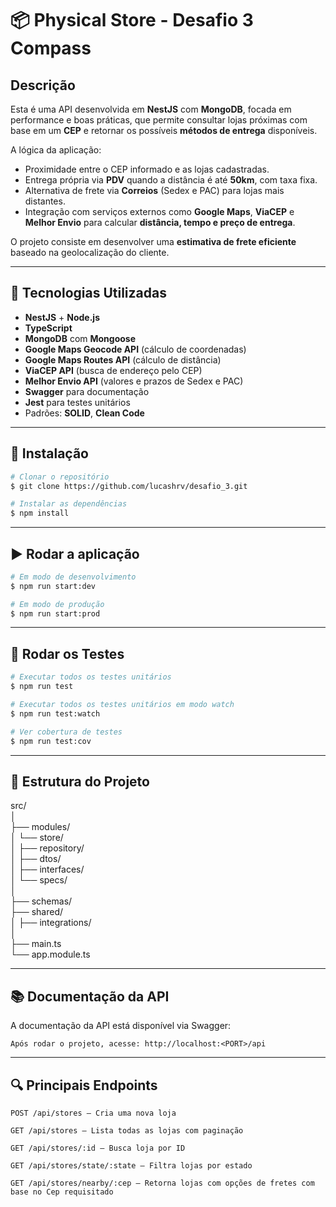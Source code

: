# 📦 Physical Store - Desafio 3 Compass

## Descrição

Esta é uma API desenvolvida em **NestJS** com **MongoDB**, focada em performance e boas práticas, que permite consultar lojas próximas com base em um **CEP** e retornar os possíveis **métodos de entrega** disponíveis.

A lógica da aplicação:

- Proximidade entre o CEP informado e as lojas cadastradas.
- Entrega própria via **PDV** quando a distância é até **50km**, com taxa fixa.
- Alternativa de frete via **Correios** (Sedex e PAC) para lojas mais distantes.
- Integração com serviços externos como **Google Maps**, **ViaCEP** e **Melhor Envio** para calcular **distância, tempo e preço de entrega**.

O projeto consiste em desenvolver uma **estimativa de frete eficiente** baseado na geolocalização do cliente.

---

## 🚀 Tecnologias Utilizadas

- **NestJS** + **Node.js**
- **TypeScript**
- **MongoDB** com **Mongoose**
- **Google Maps Geocode API** (cálculo de coordenadas)
- **Google Maps Routes API** (cálculo de distância)
- **ViaCEP API** (busca de endereço pelo CEP)
- **Melhor Envio API** (valores e prazos de Sedex e PAC)
- **Swagger** para documentação
- **Jest** para testes unitários
- Padrões: **SOLID**, **Clean Code**

---

## 🔧 Instalação

```bash
# Clonar o repositório
$ git clone https://github.com/lucashrv/desafio_3.git

# Instalar as dependências
$ npm install
```

---

## ▶️ Rodar a aplicação

```bash
# Em modo de desenvolvimento
$ npm run start:dev

# Em modo de produção
$ npm run start:prod
```

---

## 🧪 Rodar os Testes

```bash
# Executar todos os testes unitários
$ npm run test

# Executar todos os testes unitários em modo watch
$ npm run test:watch

# Ver cobertura de testes
$ npm run test:cov
```

---

## 📌 Estrutura do Projeto

src/  
│  
├── modules/  
│   └── store/    
│       ├── repository/  
│       ├── dtos/  
│       ├── interfaces/  
│       └── specs/  
│  
├── schemas/  
├── shared/  
│   ├── integrations/  
│  
├── main.ts  
└── app.module.ts  

---

## 📚 Documentação da API

A documentação da API está disponível via Swagger:

    Após rodar o projeto, acesse: http://localhost:<PORT>/api

---

## 🔍 Principais Endpoints

    POST /api/stores — Cria uma nova loja

    GET /api/stores — Lista todas as lojas com paginação

    GET /api/stores/:id — Busca loja por ID

    GET /api/stores/state/:state — Filtra lojas por estado

    GET /api/stores/nearby/:cep — Retorna lojas com opções de fretes com base no Cep requisitado
